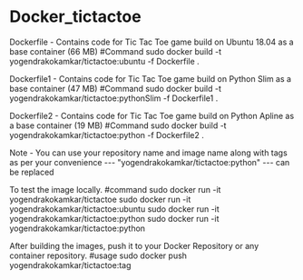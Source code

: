 # Docker_tictactoe
Dockerfile - Contains code for Tic Tac Toe game build on Ubuntu 18.04 as a base container (66 MB)
#Command
sudo docker build -t yogendrakokamkar/tictactoe:ubuntu -f Dockerfile .


Dockerfile1 - Contains code for Tic Tac Toe game build on Python Slim as a base container (47 MB)
#Command
sudo docker build -t yogendrakokamkar/tictactoe:pythonSlim -f Dockerfile1 .


Dockerfile2 - Contains code for Tic Tac Toe game build on Python Apline as a base container (19 MB)
#Command
sudo docker build -t yogendrakokamkar/tictactoe:python -f Dockerfile2 .

Note - You can use your repository name and image name along with tags as per your convenience --- "yogendrakokamkar/tictactoe:python" --- can be replaced


To test the image locally.
#command
sudo docker run -it yogendrakokamkar/tictactoe
sudo docker run -it yogendrakokamkar/tictactoe:ubuntu
sudo docker run -it yogendrakokamkar/tictactoe:python
sudo docker run -it yogendrakokamkar/tictactoe:python


After building the images, push it to your Docker Repository or any container repository.
#usage
sudo docker push yogendrakokamkar/tictactoe:tag
